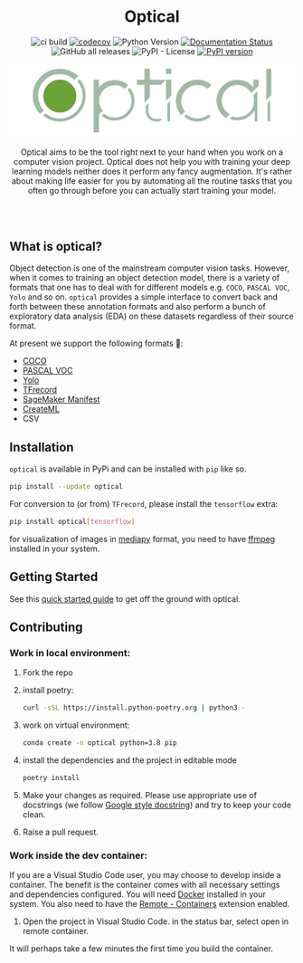 <div align="center">

# Optical
![ci build](https://github.com/hashtagml/optical/actions/workflows/build.yaml/badge.svg)
[![codecov](https://codecov.io/gh/hashtagml/optical/branch/main/graph/badge.svg?token=EC26I5HFQH)](https://codecov.io/gh/hashtagml/optical)
![Python Version](https://img.shields.io/pypi/pyversions/optical)
[![Documentation Status](https://readthedocs.org/projects/optical/badge/?version=latest)](https://optical.readthedocs.io/en/latest/?badge=latest)
![GitHub all releases](https://img.shields.io/github/downloads/hashtagml/optical/total)
![PyPI - License](https://img.shields.io/pypi/l/optical)
[![PyPI version](https://badge.fury.io/py/optical.svg)](https://badge.fury.io/py/optical)
<!-- [![All Contributors](https://img.shields.io/badge/all_contributors-3-orange.svg?style=flat)](#contributors-) -->

<p align="center"><img align="centre" src="assets/banner-dark.png" alt="logo" width = "650"></p>

Optical aims to be the tool right next to your hand when you work on a computer vision project. Optical does not help you with training your deep learning models neither does it perform any fancy augmentation. It's rather about making life easier for you by automating all the routine tasks that you often go through before you can actually start training your model.


<br/>
<br/>

</div>

## What is optical?

Object detection is one of the mainstream computer vision tasks. However, when it comes to training an object detection model, there is a variety of formats that one has to deal with for different models e.g. `COCO`, `PASCAL VOC`, `Yolo` and so on. `optical` provides a simple interface to convert back and forth between these annotation formats and also perform a bunch of exploratory data analysis (EDA) on these datasets regardless of their source format.

At present we support the following formats 🚀:
- [COCO](https://cocodataset.org/#format-data)
- [PASCAL VOC](http://host.robots.ox.ac.uk/pascal/VOC/voc2012/index.html#data)
- [Yolo](https://github.com/AlexeyAB/darknet)
- [TFrecord](https://www.tensorflow.org/tutorials/load_data/tfrecord)
- [SageMaker Manifest](https://docs.aws.amazon.com/sagemaker/latest/dg/augmented-manifest.html)
- [CreateML](https://hackernoon.com/how-to-label-data-create-ml-for-object-detection-82043957b5cb)
- CSV


## Installation

`optical` is available in PyPi and can be installed with `pip` like so.

```sh
pip install --update optical
```

For conversion to (or from) `TFrecord`, please install the `tensorflow` extra:
```sh
pip install optical[tensorflow]
```

for visualization of images in [mediapy](https://github.com/google/mediapy) format, you need to have [ffmpeg](https://ffmpeg.org/download.html) installed in your system.


## Getting Started

See this [quick started guide](https://optical.readthedocs.io/en/latest/overview.html) to get off the ground with optical.
## Contributing

### Work in local environment:

1. Fork the repo
2. install poetry:
    ```sh
    curl -sSL https://install.python-poetry.org | python3 -
    ```

3. work on virtual environment:
   ```sh
   conda create -n optical python=3.8 pip
   ```

4. install the dependencies and the project in editable mode
   ```sh
   poetry install
   ```
5. Make your changes as required. Please use appropriate use of docstrings (we follow [Google style docstring](https://google.github.io/styleguide/pyguide.html)) and try to keep your code clean.

6. Raise a pull request.

### Work inside the dev container:
If you are a Visual Studio Code user, you may choose to develop inside a container. The benefit is the container comes with all necessary settings and dependencies configured. You will need [Docker](https://www.docker.com/) installed in your system. You also need to have the [Remote - Containers](https://marketplace.visualstudio.com/items?itemName=ms-vscode-remote.remote-containers) extension enabled.

1. Open the project in Visual Studio Code. in the status bar, select open in remote container.

It will perhaps take a few minutes the first time you build the container.
